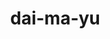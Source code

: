 # dai-ma-yu
<!DOCTYPE html>
<html lang="en">
<head>
    <meta charset="UTF-8">
    <title>Code</title>
    <style>
        body{
            margin: 0;
            overflow: hidden;
        }
    </style>
</head>

<body>
<canvas id="myCanvas"></canvas>
<script>
    const width = document.getElementById("myCanvas").width = screen.availWidth;
    const height = document.getElementById("myCanvas").height = screen.availHeight;
    const ctx = document.getElementById("myCanvas").getContext("2d");
    const arr = Array(Math.ceil(width / 10)).fill(0);
    const str = "ABCDEFGHIJKLMNOPQRSTUVWXYZ0123456789".split("");

function rain() {
    ctx.fillStyle = "rgba(0,0,0,0.05)";
    ctx.fillRect(0, 0, width, height);
    ctx.fillStyle = "#0f0";
    arr.forEach(function (value, index) {
        ctx.fillText(str[Math.floor(Math.random() * str.length)], index * 10, value + 10);
        arr[index] = value >= height || value > 8888 * Math.random() ? 0 : value + 10;
    });
}

setInterval(rain, 30);
</script>
</body>
</html>
